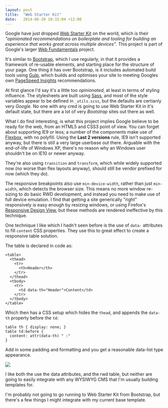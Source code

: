 ```yaml
---
layout: post
title:  "Web Starter Kit"
date:   2014-06-20 10:32:04 +12:00
---
```


Google have just dropped [Web Starter Kit](https://developers.google.com/web/starter-kit/) on the world, which is their _"opinionated recommendations on boilerplate and tooling for building an experience that works great across multiple devices"_. This project is part of Google's larger [Web Fundamentals](https://developers.google.com/web/fundamentals/) project.

It's similar to [Bootstrap](http://getbootstrap.com/), which I use regularly, in that it provides a framework of re-usable elements, and starting place for the structure of your page. One thing it has over Bootstrap, is it includes automated build tools using [Gulp](http://gulpjs.com/), which builds and optimises your site to meeting Googles own [PageSpeed Insights](https://developers.google.com/speed/pagespeed/insights/) recommendations.

At first glance I'd say it's a little too _opinionated_, at least in terms of styling influence. The stylesheets are built using [Sass](http://sass-lang.com/), and most of the style variables appear to be defined in `_utils.scss`, but the defaults are certianly very _Google_. No one with any cred is going to use Web Starter Kit in it's default state, but there are a lot of very _Bootstrap_ sites out there as well.

What I do find interesting, is what this project implies Google believe to be ready for the web, from an HTML5 and CSS3 point of view. You can forget about supporting IE9 or less; a number of the components make use of [Flexbox](https://developer.mozilla.org/en-US/docs/Web/Guide/CSS/Flexible_boxes), with no polyfill. Using the __Last 2 versions__ rule, IE9 isn't supported anyway, but there is still a very large userbase out there. Arguable with the end-of-life of Windows XP, there's no reason why an Windows user shouldn't be on IE10 or newer anyway.

They're also using `transition` and `transform`, which while widely supported now (no worse than flex layouts anyway), should still be vendor prefixed for now (which they do).

The responsive breakpoints also use `min-device-width`, rather than just `min-width`, which detects the browser size. This means no more window re-sizing to do basic RWD development, and instead you need to make use of full device emulation. I find that getting a site generically "right" responsively is easy enough by resizing windows, or using Firefox's [Responsive Design View](https://developer.mozilla.org/en-US/docs/Tools/Responsive_Design_View), but these methods are rendered ineffective by this technique.

One technique I like which I hadn't seen before is the use of `data-` attributes to fill `content` CSS properties. They use this to great effect to create a responsive table solution.

The table is declared in code as:

    <table>
      <thead>
        <tr>
          <th>Header</th>
        </tr>
      </thead>
      <tbody>
        <tr>
          <td data-th="Header">Content</td>
        </tr>
      </tbody>
    </table>

Which then has a CSS setup which hides the `thead`, and appends the `data-th` property before the `td`:

    table th { display: none; }
    table td:before {
      content: attr(data-th) " :"
    }

Add in some padding and formatting and you get a reasonable data-list type appearance.

![](/img/2014/jun/table-datalist.png)

I like both the use the data attributes, and the rwd table, but neither are going to easily integrate with any WYSIWYG CMS that I'm usually building templates for.

I'm probably not going to go running to Web Starter Kit from Bootstrap, but there's a few things I might integrate with my current base template.
